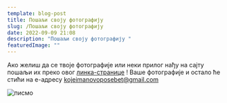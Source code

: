 ```yaml
---
template: blog-post
title: Пошаљи своју фотографију
slug: /Пошаљи своју фотографију
date: 2022-09-09 21:08
description: "Пошаљи своју фотографију "
featuredImage: ""
---
```

Ако желиш да се твоје фотографије или неки прилог нађу на сајту пошаљи их преко овог [линка-странице](https://shebet-selo.netlify.app/contact/file-upload/) ! Ваше фотографије и остало ће стићи на е-адресу [kojeimanovoposebet@gmail.com](kojeimanovoposebet@gmail.com) 

![писмо](/assets/pismo.png "писмо")